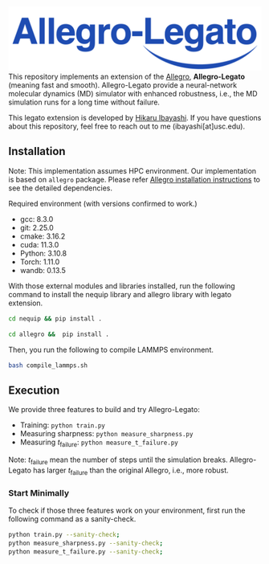 
![image](logo.png)
This repository implements an extension of the [Allegro](https://github.com/mir-group/allegro), **Allegro-Legato** (meaning fast and smooth).
Allegro-Legato provide a neural-network molecular dynamics (MD) simulator with enhanced robustness, i.e., the MD simulation runs for a long time without failure.

This legato extension is developed by [Hikaru Ibayashi](https://viterbi-web.usc.edu/~ibayashi/).
If you have questions about this repository, feel free to reach out to me (ibayashi[at]usc.edu).


## Installation
Note: This implementation assumes HPC environment.
Our implementation is based on `allegro` package.
Please refer [Allegro installation instructions](https://github.com/mir-group/allegro#installation) to see the detailed dependencies.


Required environment (with versions confirmed to work.)
- gcc: 8.3.0
- git: 2.25.0
- cmake: 3.16.2
- cuda: 11.3.0
- Python: 3.10.8
- Torch: 1.11.0
- wandb: 0.13.5

With those external modules and libraries installed, run the following command to install the nequip library and allegro library with legato extension.
```bash
cd nequip && pip install .
```
```bash
cd allegro &&  pip install .
```

Then, you run the following to compile LAMMPS environment.
```bash
bash compile_lammps.sh
```
## Execution
We provide three features to build and try Allegro-Legato:
- Training: `python train.py`
- Measuring sharpness: `python measure_sharpness.py`
- Measuring $t_\text{failure}$: `python measure_t_failure.py`

Note: $t_\text{failure}$ mean the number of steps until the simulation breaks. Allegro-Legato has larger $t_\text{failure}$ than the original Allegro, i.e., more robust.
### Start Minimally
To check if those three features work on your environment, first run the following command as a sanity-check. 

```bash
python train.py --sanity-check;
python measure_sharpness.py --sanity-check;
python measure_t_failure.py --sanity-check;
```

